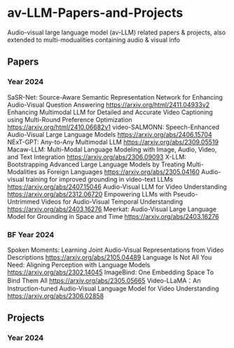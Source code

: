 # av-LLM-Papers-and-Projects 
Audio-visual large language model (av-LLM)  related papers &amp; projects, also extended to multi-modualities containing audio & visual info

## Papers 
### Year 2024
SaSR-Net: Source-Aware Semantic Representation Network for Enhancing Audio-Visual Question Answering https://arxiv.org/html/2411.04933v2
Enhancing Multimodal LLM for Detailed and Accurate Video Captioning using Multi-Round Preference Optimization https://arxiv.org/html/2410.06682v1
video-SALMONN: Speech-Enhanced Audio-Visual Large Language Models https://arxiv.org/abs/2406.15704
NExT-GPT: Any-to-Any Multimodal LLM https://arxiv.org/abs/2309.05519
Macaw-LLM: Multi-Modal Language Modeling with Image, Audio, Video, and Text Integration https://arxiv.org/abs/2306.09093
X-LLM: Bootstrapping Advanced Large Language Models by Treating Multi-Modalities as Foreign Languages https://arxiv.org/abs/2305.04160
Audio-visual training for improved grounding in video-text LLMs https://arxiv.org/abs/2407.15046
Audio-Visual LLM for Video Understanding https://arxiv.org/abs/2312.06720
Empowering LLMs with Pseudo-Untrimmed Videos for Audio-Visual Temporal Understanding https://arxiv.org/abs/2403.16276
Meerkat: Audio-Visual Large Language Model for Grounding in Space and Time https://arxiv.org/abs/2403.16276
### BF Year 2024
Spoken Moments: Learning Joint Audio-Visual Representations from Video Descriptions https://arxiv.org/abs/2105.04489
Language Is Not All You Need: Aligning Perception with Language Models  https://arxiv.org/abs/2302.14045
ImageBind: One Embedding Space To Bind Them All https://arxiv.org/abs/2305.05665
Video-LLaMA：An Instruction-tuned Audio-Visual Language Model for Video Understanding  https://arxiv.org/abs/2306.02858

## Projects
### Year 2024
